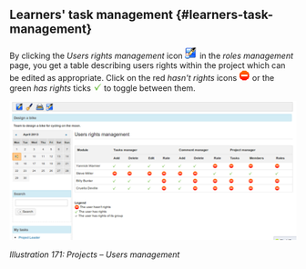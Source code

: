 ## Learners&#039; task management {#learners-task-management}

By clicking the _Users rights management_ icon ![](../assets/graphics317.png) in the _roles management_ page, you get a table describing users rights within the project which can be edited as appropriate. Click on the red _hasn&#039;t rights_ icons ![](../assets/graphics319.gif) or the green _has rights_ ticks ![](../assets/graphics321.gif) to toggle between them.

![](../assets/graphics318.png)

*Illustration 171: Projects – Users management*